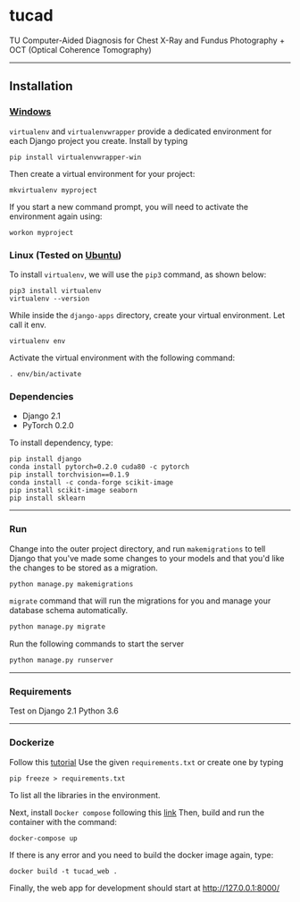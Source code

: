 # tucad
TU Computer-Aided Diagnosis for Chest X-Ray and Fundus Photography + OCT (Optical Coherence Tomography)

------
## Installation ##
### [Windows](https://docs.djangoproject.com/en/2.1/howto/windows/) ###
`virtualenv` and `virtualenvwrapper` provide a dedicated environment for each Django project you create. Install by typing
```
pip install virtualenvwrapper-win
```
Then create a virtual environment for your project:
```
mkvirtualenv myproject
```
If you start a new command prompt, you will need to activate the environment again using:
```
workon myproject
```

### Linux (Tested on [Ubuntu](https://www.digitalocean.com/community/tutorials/how-to-install-django-and-set-up-a-development-environment-on-ubuntu-16-04)) ###
To install `virtualenv`, we will use the `pip3` command, as shown below:
```
pip3 install virtualenv
virtualenv --version
```
While inside the `django-apps` directory, create your virtual environment. Let call it env.
```
virtualenv env
```
Activate the virtual environment with the following command:
```
. env/bin/activate
```

### Dependencies ###
- Django 2.1
- PyTorch 0.2.0

To install dependency, type:
```
pip install django
conda install pytorch=0.2.0 cuda80 -c pytorch
pip install torchvision==0.1.9
conda install -c conda-forge scikit-image
pip install scikit-image seaborn
pip install sklearn
```


------
### Run ###
Change into the outer project directory, and run `makemigrations` to tell Django that you've made some changes to your models and that you'd like the changes to be stored as a migration.
```Python
python manage.py makemigrations
```
`migrate` command that will run the migrations for you and manage your database schema automatically.
```Python
python manage.py migrate
```
Run the following commands to start the server
```Python
python manage.py runserver
```

------
### Requirements ###
Test on Django 2.1 Python 3.6

------
### Dockerize ###
Follow this [tutorial](https://medium.com/backticks-tildes/how-to-dockerize-a-django-application-a42df0cb0a99)
Use the given `requirements.txt` or create one by typing
```
pip freeze > requirements.txt
```
To list all the libraries in the environment.

Next, install `Docker compose` following this [link](https://docs.docker.com/compose/install/#install-compose)
Then, build and run the container with the command:
```
docker-compose up
```
If there is any error and you need to build the docker image again, type:
```
docker build -t tucad_web .
```
Finally, the web app for development should start at http://127.0.0.1:8000/


